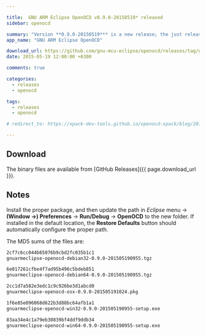 ```yaml
---

title:  GNU ARM Eclipse OpenOCD v0.9.0-20150519* released
sidebar: openocd

summary: "Version **0.9.0-20150519*** is a new release; the just released stable version of OpenOCD (**0.9.0**) is now also available as ready to install, platform specific, binary files."
app_name: "GNU ARM Eclipse OpenOCD"

download_url: https://github.com/gnu-mcu-eclipse/openocd/releases/tag/gae-0.9.0-20150519/
date: 2015-05-19 12:00:00 +0300

comments: true

categories:
  - releases
  - openocd

tags:
  - releases
  - openocd

# redirect_to: https://xpack-dev-tools.github.io/openocd-xpack/blog/2015/05/19/openocd-v0.9.0-20150519-released

---
```


## Download

The binary files are available from [GitHub Releases]({{ page.download_url }}).

## Notes

Install the proper package, and then update the path in _Eclipse_ menu →  **(Window →) Preferences** → **Run/Debug** → **OpenOCD** to the new folder. If installed in the default location, the **Restore Defaults** button should automatically configure the proper path.

The MD5 sums of the files are:

```txt
2cf7c6cc044b65076b9cbd2fc035b1c1
gnuarmeclipse-openocd-debian32-0.9.0-201505190955.tgz

6e017261cfbe4f7ad95b496c5bdeb851
gnuarmeclipse-openocd-debian64-0.9.0-201505190955.tgz

2cc1d7a582e3edc1c9c926be3d1abcd0
gnuarmeclipse-openocd-osx-0.9.0-201505191024.pkg

1f6e85e096068d622b3d88bc64afb1a1
gnuarmeclipse-openocd-win32-0.9.0-201505190955-setup.exe

83aa34e4c1a79eb30839bf4ddf9ddb34
gnuarmeclipse-openocd-win64-0.9.0-201505190955-setup.exe
```
